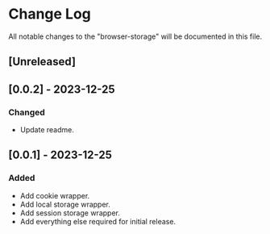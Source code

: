 # Change Log

All notable changes to the "browser-storage" will be documented in this file.

## [Unreleased]

## [0.0.2] - 2023-12-25

### Changed

- Update readme.

## [0.0.1] - 2023-12-25

### Added

- Add cookie wrapper.
- Add local storage wrapper.
- Add session storage wrapper.
- Add everything else required for initial release.

<!--
See: https://common-changelog.org/

## [0.0.1] - 2023-01-01

### Changed

### Added

### Removed

### Fixed
-->
